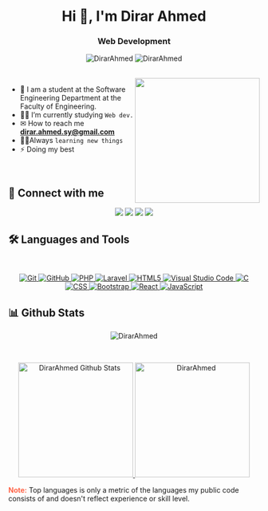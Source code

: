 <h1 align="center">Hi 👋, I'm Dirar Ahmed</h1>
<h3 align="center">Web Development </h3>

<p align="center"> <img src="https://komarev.com/ghpvc/?username=DirarAhmed&label=Profile%20views&color=0e75b6&style=flat" alt="DirarAhmed" />
		   <img src="https://img.shields.io/github/followers/DirarAhmed?label=Followers" alt="DirarAhmed" />
</p>
<br>
<img align="right" src="https://user-images.githubusercontent.com/63050133/156676671-d5b2e362-97d4-4404-9447-dd71ddfea82f.gif" width = 250px/>

- :school: I am a student at the Software Engineering Department at the Faculty of Engineering.
- 👨‍💻 I’m currently studying `Web dev.` 
- ✉ How to reach me **dirar.ahmed.sy@gmail.com**
- 🏃‍♂Always `learning new things`
- ⚡ Doing my best 

<br>

## 📩 Connect with me
<p align="center">
    <a href="mailto:dirar.ahmed.sy@gmail.com" title="Gmail"><img src="https://img.shields.io/badge/gmail-%23F05033.svg?style=for-the-badge&logo=gmail&logoColor=white"/></a>  
<a href="https://www.facebook.com/profile.php?id=100010847193095&mibextid=LQQJ4d" title="Facebook"><img src="https://img.shields.io/badge/Facebook-%231877F2.svg?style=for-the-badge&logo=Facebook&logoColor=white"/></a>
	<a href="https://www.instagram.com/dirar.ahmed.f?igsh=YXR6ZDk0enprbnl5&utm_source=qr " title="Instagram"><img src=https://img.shields.io/badge/instagram-%23E4405F.svg?style=for-the-badge&logo=instagram&logoColor=white
"/></a>
    <a href="https://www.linkedin.com/in/dirar-ahmed-9b96352b7/" title="LinkedIn"><img src="https://img.shields.io/badge/linkedin-%230077B5.svg?style=for-the-badge&logo=linkedin&logoColor=white"/></a>  
</p>

## 🛠 Languages and Tools
<br>
<p align="center">
<a href="https://git-scm.com/" title="Git">
    <img src="https://img.shields.io/badge/git-%23F05033.svg?style=for-the-badge&logo=git&logoColor=white" alt="Git">
</a>
<a href="https://github.com/" title="GitHub">
    <img src="https://img.shields.io/badge/github-%23121011.svg?style=for-the-badge&logo=github&logoColor=white" alt="GitHub">
</a>
<a href="https://www.php.net/" title="PHP">
    <img src="https://img.shields.io/badge/php-777BB4.svg?style=for-the-badge&logo=php&logoColor=white" alt="PHP">
</a>
<a href="https://laravel.com/" title="Laravel">
    <img src="https://img.shields.io/badge/laravel-FF2D20.svg?style=for-the-badge&logo=laravel&logoColor=white" alt="Laravel">
</a>
<a href="https://www.w3.org/TR/html5/" title="HTML5">
    <img src="https://img.shields.io/badge/html5-%23E34F26.svg?style=for-the-badge&logo=html5&logoColor=white" alt="HTML5">
</a>
<a href="https://code.visualstudio.com/" title="Visual Studio Code">
    <img src="https://img.shields.io/badge/Visual%20Studio%20Code-0078d7.svg?style=for-the-badge&logo=visual-studio-code&logoColor=white" alt="Visual Studio Code">
</a>
<a href="https://www.cprogramming.com/" title="C">
    <img src="https://img.shields.io/badge/c-%2300599C.svg?style=for-the-badge&logo=c&logoColor=white" alt="C">
</a>
<a href="https://www.w3schools.com/css/" title="CSS">
    <img src="https://img.shields.io/badge/css-1572B6.svg?style=for-the-badge&logo=css3&logoColor=white" alt="CSS">
</a>
<a href="https://getbootstrap.com/" title="Bootstrap">
    <img src="https://img.shields.io/badge/bootstrap-%23563D7C.svg?style=for-the-badge&logo=bootstrap&logoColor=white" alt="Bootstrap">
</a>
<a href="https://reactjs.org/" title="React">
    <img src="https://img.shields.io/badge/react-%2361DAFB.svg?style=for-the-badge&logo=react&logoColor=white" alt="React">
</a>
<a href="https://developer.mozilla.org/en-US/docs/Web/JavaScript" title="JavaScript">
    <img src="https://img.shields.io/badge/javascript-%F7DF1E.svg?style=for-the-badge&logo=javascript&logoColor=black" alt="JavaScript">
</a>

</p>

## 📊 Github Stats
<p align="center">
    <img src="https://github-readme-streak-stats.herokuapp.com/?user=DirarAhmed&theme=dark" alt="DirarAhmed" />
</p>
<br/>
<p align="center">
    <a href="https://github.com/anuraghazra/github-readme-stats">
        <img alt="DirarAhmed Github Stats" src="https://github-readme-stats.vercel.app/api?username=DirarAhmed&show_icons=true&count_private=true&locale=en&theme=dark&layout=compact" height="230px"/>
    </a>
    <img src="https://github-readme-stats.vercel.app/api/top-langs?username=DirarAhmed&langs_count=10&show_icons=true&locale=en&theme=dark" alt="DirarAhmed" height="230px"/>
<br/>

<b style="color:#ff6347;">Note:</b> Top languages is only a metric of the languages my public code consists of and doesn't reflect experience or skill level.
</p>






  
